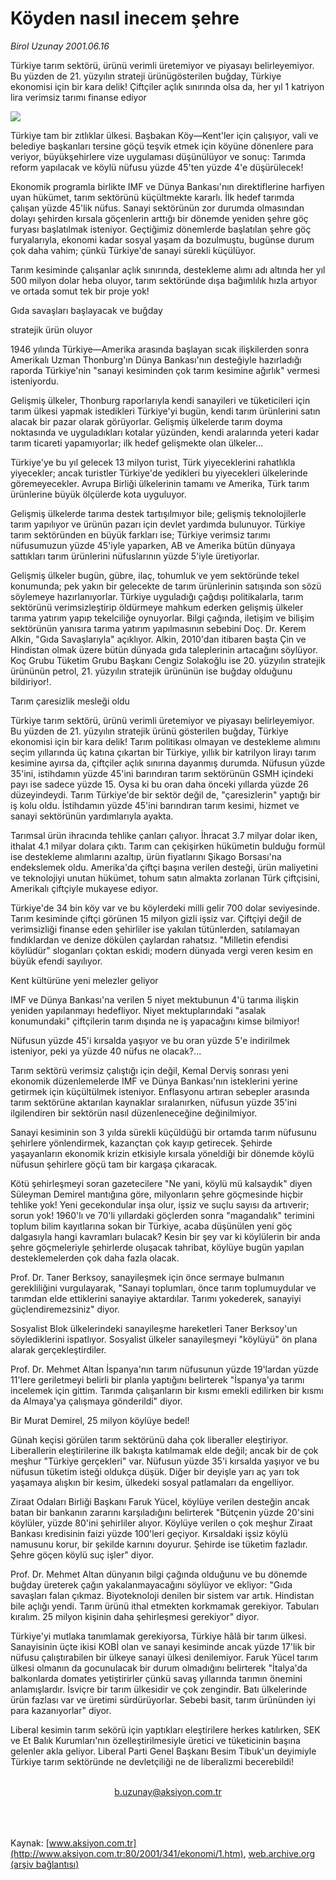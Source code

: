 # Köyden nasıl inecem şehre

*Birol Uzunay 2001.06.16*

<div>
 <p class="spot">
  Türkiye tarım sektörü, ürünü verimli üretemiyor ve piyasayı  belirleyemiyor. Bu yüzden de 21. yüzyılın strateji ürünügösterilen buğday, Türkiye ekonomisi için bir kara delik!  Çiftçiler açlık sınırında olsa da, her yıl 1 katriyon lira verimsiz tarımı finanse ediyor
 </p>
 <p class="metin">
 </p>
 <img border="0" src="/web/20020226003726im_/http://www.aksiyon.com.tr/2001/341/resimler/koy.jpg"/>
 <p class="metin">
  Türkiye tam bir zıtlıklar ülkesi. Başbakan Köy—Kent'ler için çalışıyor, vali ve belediye başkanları tersine göçü teşvik etmek için köyüne dönenlere para veriyor, büyükşehirlere vize uygulaması düşünülüyor ve sonuç: Tarımda reform yapılacak ve köylü nüfusu yüzde 45'ten yüzde 4'e düşürülecek!
 </p>
 <p class="metin">
  Ekonomik programla birlikte IMF ve Dünya Bankası'nın direktiflerine harfiyen uyan hükümet, tarım sektörünü küçültmekte kararlı. İlk hedef tarımda çalışan yüzde 45'lik nüfus. Sanayi sektörünün zor durumda olmasından dolayı şehirden kırsala göçenlerin arttığı bir dönemde yeniden şehre göç furyası başlatılmak isteniyor. Geçtiğimiz dönemlerde başlatılan şehre göç furyalarıyla, ekonomi kadar sosyal yaşam da bozulmuştu, bugünse durum çok daha vahim; çünkü Türkiye'de sanayi sürekli küçülüyor.
 </p>
 <p class="metin">
  Tarım kesiminde çalışanlar açlık sınırında, destekleme alımı adı altında her yıl 500 milyon dolar heba oluyor, tarım sektöründe dışa bağımlılık hızla artıyor ve ortada somut tek bir proje yok!
 </p>
 <p class="metin">
  Gıda savaşları başlayacak ve buğday
 </p>
 <p class="metin">
  stratejik ürün oluyor
 </p>
 <p class="metin">
  1946 yılında Türkiye—Amerika arasında başlayan sıcak ilişkilerden sonra Amerikalı Uzman Thonburg'ın Dünya Bankası'nın desteğiyle hazırladığı raporda Türkiye'nin "sanayi kesiminden çok tarım kesimine ağırlık" vermesi isteniyordu.
 </p>
 <p class="metin">
  Gelişmiş ülkeler, Thonburg raporlarıyla kendi sanayileri ve tüketicileri için tarım ülkesi yapmak istedikleri Türkiye'yi bugün, kendi tarım ürünlerini satın alacak bir pazar olarak görüyorlar. Gelişmiş ülkelerde tarım doyma noktasında ve uyguladıkları kotalar yüzünden, kendi aralarında yeteri kadar tarım ticareti yapamıyorlar; ilk hedef gelişmekte olan ülkeler...
 </p>
 <p class="metin">
  Türkiye'ye bu yıl gelecek 13 milyon turist, Türk yiyeceklerini rahatlıkla yiyecekler; ancak turistler Türkiye'de yedikleri bu yiyecekleri ülkelerinde göremeyecekler. Avrupa Birliği ülkelerinin tamamı ve Amerika, Türk tarım ürünlerine büyük ölçülerde kota uyguluyor.
 </p>
 <p class="metin">
  Gelişmiş ülkelerde tarıma destek tartışılmıyor bile; gelişmiş teknolojilerle tarım yapılıyor ve ürünün pazarı için devlet yardımda bulunuyor. Türkiye tarım sektöründen en büyük farkları ise; Türkiye verimsiz tarımı nüfusumuzun yüzde 45'iyle yaparken, AB ve Amerika bütün dünyaya sattıkları tarım ürünlerini nüfuslarının yüzde 5'iyle üretiyorlar.
 </p>
 <p class="metin">
  Gelişmiş ülkeler bugün, gübre, ilaç, tohumluk ve yem sektöründe tekel konumunda; pek yakın bir gelecekte de tarım ürünlerinin satışında son sözü söylemeye hazırlanıyorlar. Türkiye uyguladığı çağdışı politikalarla, tarım sektörünü verimsizleştirip öldürmeye mahkum ederken gelişmiş ülkeler tarıma yatırım yapıp tekelciliğe oynuyorlar. Bilgi çağında, iletişim ve bilişim sektörünün yanısıra tarıma yatırım yapılmasının sebebini Doç. Dr. Kerem Alkin, "Gıda Savaşlarıyla" açıklıyor. Alkin, 2010'dan itibaren başta Çin ve Hindistan olmak üzere bütün dünyada gıda taleplerinin artacağını söylüyor. Koç Grubu Tüketim Grubu Başkanı Cengiz Solakoğlu ise 20. yüzyılın stratejik ürününün petrol, 21. yüzyılın stratejik ürününün ise buğday olduğunu bildiriyor!.
 </p>
 <p class="metin">
  Tarım çaresizlik mesleği oldu
 </p>
 <p class="metin">
  Türkiye tarım sektörü, ürünü verimli üretemiyor ve piyasayı belirleyemiyor. Bu yüzden de 21. yüzyılın stratejik ürünü gösterilen buğday, Türkiye ekonomisi için bir kara delik! Tarım politikası olmayan ve destekleme alımını seçim yıllarında üç katına çıkartan bir Türkiye, yıllık bir katrilyon lirayı tarım kesimine ayırsa da, çiftçiler açlık sınırına dayanmış durumda. Nüfusun yüzde 35'ini, istihdamın yüzde 45'ini barındıran tarım sektörünün GSMH içindeki payı ise sadece yüzde 15. Oysa ki bu oran daha önceki yıllarda yüzde 26 düzeyindeydi. Tarım Türkiye'de bir sektör değil de, "çaresizlerin" yaptığı bir iş kolu oldu. İstihdamın yüzde 45'ini barındıran tarım kesimi, hizmet ve sanayi sektörünün yardımlarıyla ayakta.
 </p>
 <p class="metin">
  Tarımsal ürün ihracında tehlike çanları çalıyor. İhracat 3.7 milyar dolar iken, ithalat 4.1 milyar dolara çıktı. Tarım can çekişirken hükümetin bulduğu formül ise destekleme alımlarını azaltıp, ürün fiyatlarını Şikago Borsası'na endekslemek oldu. Amerika'da çiftçi başına verilen desteği, ürün maliyetini ve teknolojiyi unutan hükümet, tohum satın almakta zorlanan Türk çiftçisini, Amerikalı çiftçiyle mukayese ediyor.
 </p>
 <p class="metin">
  Türkiye'de 34 bin köy var ve bu köylerdeki milli gelir 700 dolar seviyesinde. Tarım kesiminde çiftçi görünen 15 milyon gizli işsiz var. Çiftçiyi değil de verimsizliği finanse eden şehirliler ise yakılan tütünlerden, satılamayan fındıklardan ve denize dökülen çaylardan rahatsız. "Milletin efendisi köylüdür" sloganları çoktan eskidi; modern dünyada vergi veren kesim en büyük efendi sayılıyor.
 </p>
 <p class="metin">
  Kent kültürüne yeni melezler geliyor
 </p>
 <p class="metin">
  IMF ve Dünya Bankası'na verilen 5 niyet mektubunun 4'ü tarıma ilişkin yeniden yapılanmayı hedefliyor. Niyet mektuplarındaki "asalak konumundaki" çiftçilerin tarım dışında ne iş yapacağını kimse bilmiyor!
 </p>
 <p class="metin">
  Nüfusun yüzde 45'i kırsalda yaşıyor ve bu oran yüzde 5'e indirilmek isteniyor, peki ya yüzde 40 nüfus ne olacak?...
 </p>
 <p class="metin">
  Tarım sektörü verimsiz çalıştığı için değil, Kemal Derviş sonrası yeni ekonomik düzenlemelerde IMF ve Dünya Bankası'nın isteklerini yerine getirmek için küçültülmek isteniyor. Enflasyonu artıran sebepler arasında tarım sektörüne aktarılan kaynaklar sıralanırken, nüfusun yüzde 35'ini ilgilendiren bir sektörün nasıl düzenleneceğine değinilmiyor.
 </p>
 <p class="metin">
  Sanayi kesiminin son 3 yılda sürekli küçüldüğü bir ortamda tarım nüfusunu şehirlere yönlendirmek, kazançtan çok kayıp getirecek. Şehirde yaşayanların ekonomik krizin etkisiyle kırsala yöneldiği bir dönemde köylü nüfusun şehirlere göçü tam bir kargaşa çıkaracak.
 </p>
 <p class="metin">
  Kötü şehirleşmeyi soran gazetecilere "Ne yani, köylü mü kalsaydık" diyen Süleyman Demirel mantığına göre, milyonların şehre göçmesinde hiçbir tehlike yok! Yeni gecekondular inşa olur, işsiz ve suçlu sayısı da artıverir; sorun yok! 1960'lı ve 70'li yıllardaki göçlerden sonra "magandalık" terimini toplum bilim kayıtlarına sokan bir Türkiye, acaba düşünülen yeni göç dalgasıyla hangi kavramları bulacak? Kesin bir şey var ki köylülerin bir anda şehre göçmeleriyle şehirlerde oluşacak tahribat, köylüye bugün yapılan desteklemelerden çok daha fazla olacak.
 </p>
 <p class="metin">
  Prof. Dr. Taner Berksoy, sanayileşmek için önce sermaye bulmanın gerekliliğini vurgulayarak, "Sanayi toplumları, önce tarım toplumuydular ve tarımdan elde ettiklerini sanayiye aktardılar. Tarımı yokederek, sanayiyi güçlendiremezsiniz" diyor.
 </p>
 <p class="metin">
  Sosyalist Blok ülkelerindeki sanayileşme hareketleri Taner Berksoy'un söylediklerini ispatlıyor. Sosyalist ülkeler sanayileşmeyi "köylüyü" ön plana alarak gerçekleştirdiler.
 </p>
 <p class="metin">
  Prof. Dr. Mehmet Altan İspanya'nın tarım nüfusunun yüzde 19'lardan yüzde 11'lere geriletmeyi belirli bir planla yaptığını belirterek "İspanya'ya tarımı incelemek için gittim. Tarımda çalışanların bir kısmı emekli edilirken bir kısmı da Almaya'ya çalışmaya gönderildi" diyor.
 </p>
 <p class="metin">
  Bir Murat Demirel, 25 milyon köylüye bedel!
 </p>
 <p class="metin">
  Günah keçisi görülen tarım sektörünü daha çok liberaller eleştiriyor. Liberallerin eleştirilerine ilk bakışta katılmamak elde değil; ancak bir de çok meşhur "Türkiye gerçekleri" var. Nüfusun yüzde 35'i kırsalda yaşıyor ve bu nüfusun tüketim isteği oldukça düşük. Diğer bir deyişle yarı aç yarı tok yaşamaya alışkın bir kesim, ülkedeki sosyal patlamaları da engelliyor.
 </p>
 <p class="metin">
  Ziraat Odaları Birliği Başkanı Faruk Yücel, köylüye verilen desteğin ancak batan bir bankanın zararını karşıladığını belirterek "Bütçenin yüzde 20'sini köylüler, yüzde 80'ini şehirliler alıyor. Köylüye verilen o çok meşhur Ziraat Bankası kredisinin faizi yüzde 100'leri geçiyor. Kırsaldaki işsiz köylü namusunu korur, bir şekilde karnını doyurur. Şehirde ise tüketim fazladır. Şehre göçen köylü suç işler" diyor.
 </p>
 <p class="metin">
  Prof. Dr. Mehmet Altan dünyanın bilgi çağında olduğunu ve bu dönemde buğday üreterek çağın yakalanmayacağını söylüyor ve ekliyor: "Gıda savaşları falan çıkmaz. Biyoteknoloji denilen bir sistem var artık. Hindistan bile açlığı yendi. Tarım ürünü ithal etmekten korkmamak gerekiyor. Tabuları kıralım. 25 milyon kişinin daha şehirleşmesi gerekiyor" diyor.
 </p>
 <p class="metin">
  Türkiye'yi mutlaka tanımlamak gerekiyorsa, Türkiye hâlâ bir tarım ülkesi. Sanayisinin üçte ikisi KOBİ olan ve sanayi kesiminde ancak yüzde 17'lik bir nüfusu çalıştırabilen bir ülkeye sanayi ülkesi denilemiyor. Faruk Yücel tarım ülkesi olmanın da gocunulacak bir durum olmadığını belirterek "İtalya'da balkonlarda domates yetiştirirler çünkü savaş yıllarında tarımın önemini anlamışlardır. İsviçre bir tarım ülkesidir ve çok zengindir. Batı ülkelerinde ürün fazlası var ve üretimi sürdürüyorlar. Sebebi basit, tarım ürününden iyi para kazanıyorlar" diyor.
 </p>
 <p class="metin">
  Liberal kesimin tarım sekörü için yaptıkları eleştirilere herkes katılırken, SEK ve Et Balık Kurumları'nın özelleştirilmesiyle üretici ve tüketicinin başına gelenler akla geliyor. Liberal Parti Genel Başkanı Besim Tibuk'un deyimiyle Türkiye tarım sektöründe ne devletçiliği ne de liberalizmi becerebildi!
 </p>
 <br/>
 <center>
  <a class="anaorta" href="http://web.archive.org/web/20020226003726/mailto:b.uzunay@aksiyon.com.tr">
   b.uzunay@aksiyon.com.tr
  </a>
 </center>
 <br/>
 <br/>
 <br/>
</div>

Kaynak: [www.aksiyon.com.tr](http://www.aksiyon.com.tr:80/2001/341/ekonomi/1.htm), [web.archive.org (arşiv bağlantısı)](http://web.archive.org/web/20020226003726/http://www.aksiyon.com.tr:80/2001/341/ekonomi/1.htm)
